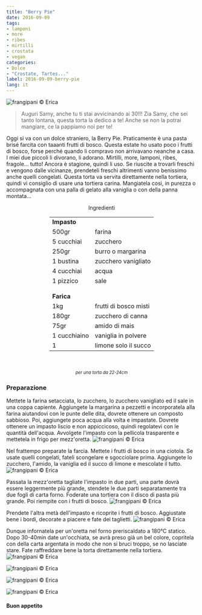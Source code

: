 ```yaml
---
title: "Berry Pie"
date: 2016-09-09
tags:
- lamponi
- more
- ribes
- mirtilli
- crostata
- vegan
categories:
- Dolce
- "Crostate, Tartes..."
label: 2016-09-09-berry-pie
lang: it
---
```

![](header.jpg "frangipani © Erica")

> Auguri Samy, anche tu ti stai avvicinando ai 30!!! Zia Samy, che sei tanto lontana, questa torta la dedico a te! Anche se non la potrai mangiare, ce la pappiamo noi per te!

Oggi si va con un dolce straniero, la Berry Pie. Praticamente è una pasta brisé farcita con taaanti frutti di bosco. Questa estate ho usato poco i frutti di bosco, forse perché quando li compravo non arrivavano neanche a casa. I miei due piccoli li divorano, li adorano. Mirtilli, more, lamponi, ribes, fragole... tutto! Ancora è stagione, quindi li uso. Se riuscite a trovarli freschi e vengono dalle vicinanze, prendeteli freschi altrimenti vanno benissimo anche quelli congelati. Questa torta va servita direttamente nella tortiera, quindi vi consiglio di usare una tortiera carina. Mangiatela così, in purezza o accompagnata con una palla di gelato alla vaniglia o con della panna montata... 
 

<div id="wrapper" style="text-align: center">
  <div id="yourdiv" style="display: inline-block;">
    <div class="ingredients">
      <div class="ingredients-title">Ingredienti</div>
      <table>
        <tbody>
          <tr>
            <td colspan="2"><b>Impasto</b></td>
          </tr>
          <tr>
            <td>500gr</td>
            <td>farina</td>
          </tr>
          <tr>
            <td>5 cucchiai</td>
            <td>zucchero</td>
          </tr>
          <tr>
            <td>250gr</td>
            <td>burro o margarina</td>
          </tr>
          <tr>
            <td>1 bustina</td>
            <td>zucchero vanigliato</td>
          </tr>
          <tr>
            <td>4 cucchiai</td>
            <td>acqua</td>
          </tr>
          <tr>
            <td>1 pizzico</td>
            <td>sale</td>
          </tr>
          <tr style="height: 15px;"></tr>
          <tr>          
            <td colspan="2"><b>Farica</b></td>
          </tr>
          <tr>
            <td>1kg</td>
            <td>frutti di bosco misti</td>
          </tr>
          <tr>
            <td>180gr</td>
            <td>zucchero di canna</td>
          </tr>
          <tr>
            <td>75gr</td>
            <td>amido di mais</td>
          </tr>
          <tr>
            <td>1 cucchiaino</td>
            <td>vaniglia in polvere</td>
          </tr>
          <tr>
            <td>1</td>
            <td>limone solo il succo</td>    
          </tr>
        </tbody>
      </table>
      <br></br>
      <i class="pull-right" style="font-size: 80%;">per una torta da 22-24cm</i>
    </div>
  </div>
</div>


<h3>
  <font color="grey">
    <i class="fa-solid fa-gears"></i>
  </font> Preparazione
</h3>

Mettete la farina setacciata, lo zucchero, lo zucchero vanigliato ed il sale in una coppa capiente. Aggiungete la margarina a pezzetti e incorporatela alla farina aiutandovi con le punte delle dita, dovrete ottenere un composto sabbioso. Poi, aggiungete poca acqua alla volta e impastate. Dovrete ottenere un impasto liscio e non appiccicoso, quindi regolatevi con le quantità dell'acqua. Avvolgete l'impasto con la pellicola trasparente e mettetela in frigo per mezz'oretta.
![](impasto.jpg "frangipani © Erica")

Nel frattempo preparate la farcia. Mettete i frutti di bosco in una ciotola. Se usate quelli congelati, fateli scongelare e sgocciolare prima. Aggiungete lo zucchero, l'amido, la vaniglia ed il succo di limone e mescolate il tutto.
![](fruttidibosco.jpg "frangipani © Erica")

Passata la mezz'oretta tagliate l'impasto in due parti, una parte dovrà essere leggermente più grande, stendete le due parti separatamente tra due fogli di carta forno. Foderate una tortiera con il disco di pasta più grande. Poi riempite con i frutti di bosco.
![](farcire.jpg "frangipani © Erica")

Prendete l'altra metà dell'impasto e ricoprite i frutti di bosco. Aggiustate bene i bordi, decorate a piacere e fate dei taglietti.
![](teglia.jpg "frangipani © Erica")

Dunque infornatela per un'oretta nel forno preriscaldato a 180°C statico. Dopo 30-40min date un'occhiata, se avrà preso già un bel colore, copritela con della carta argentata in modo che non si bruci troppo, se no lasciate stare. Fate raffreddare bene la torta direttamente nella tortiera. 
![](risultato1.jpg "frangipani © Erica")

![](risultato2.jpg "frangipani © Erica")

![](risultato3.jpg "frangipani © Erica")

![](risultato4.jpg "frangipani © Erica")

<h4>Buon appetito
  <font color="red">
    <i class="fa-regular fa-face-smile"></i>
  </font>
</h4>
